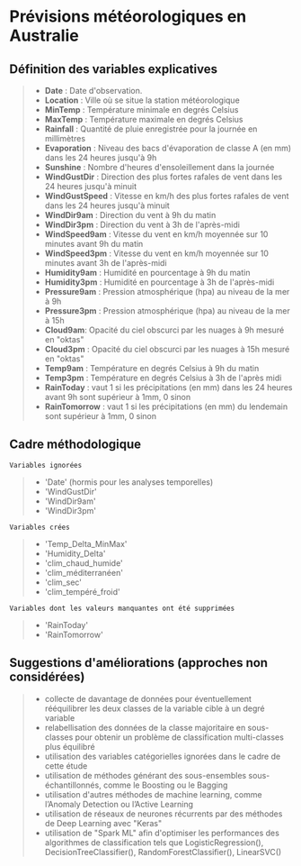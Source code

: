 # Prévisions météorologiques en Australie

## Définition des variables explicatives
> - **Date** : Date d'observation.
> - **Location** : Ville où se situe la station météorologique
> - **MinTemp** : Température minimale en degrés Celsius
> - **MaxTemp** : Température maximale en degrés Celsius
> - **Rainfall** : Quantité de pluie enregistrée pour la journée en millimètres
> - **Evaporation** : Niveau des bacs d'évaporation de classe A (en mm) dans les 24 heures jusqu'à 9h
> - **Sunshine** : Nombre d'heures d'ensoleillement dans la journée
> - **WindGustDir** : Direction des plus fortes rafales de vent dans les 24 heures jusqu'à minuit
> - **WindGustSpeed** : Vitesse en km/h des plus fortes rafales de vent dans les 24 heures jusqu'à minuit
> - **WindDir9am** : Direction du vent à 9h du matin
> - **WindDir3pm** : Direction du vent à 3h de l'après-midi
> - **WindSpeed9am** : Vitesse du vent en km/h moyennée sur 10 minutes avant 9h du matin
> - **WindSpeed3pm** : Vitesse du vent en km/h moyennée sur 10 minutes avant 3h de l'après-midi
> - **Humidity9am** : Humidité en pourcentage à 9h du matin
> - **Humidity3pm** : Humidité en pourcentage à 3h de l'après-midi
> - **Pressure9am** : Pression atmosphérique (hpa) au niveau de la mer à 9h
> - **Pressure3pm** : Pression atmosphérique (hpa) au niveau de la mer à 15h
> - **Cloud9am**: Opacité du ciel obscurci par les nuages à 9h mesuré en "oktas"
> - **Cloud3pm** : Opacité du ciel obscurci par les nuages à 15h mesuré en "oktas"
> - **Temp9am** : Température en degrés Celsius à 9h du matin
> - **Temp3pm** : Température en degrés Celsius à 3h de l'après midi
> - **RainToday** : vaut 1 si les précipitations (en mm) dans les 24 heures avant 9h sont supérieur à 1mm, 0 sinon
> - **RainTomorrow** : vaut 1 si les précipitations (en mm) du lendemain sont supérieur à 1mm, 0 sinon

## Cadre méthodologique 
`Variables ignorées` 
> - 'Date' (hormis pour les analyses temporelles)
> - 'WindGustDir'
> - 'WindDir9am'
> - 'WindDir3pm'

`Variables crées`
> - 'Temp_Delta_MinMax'
> - 'Humidity_Delta'
> - 'clim_chaud_humide'
> - 'clim_méditerranéen'
> - 'clim_sec'
> - 'clim_tempéré_froid'

`Variables dont les valeurs manquantes ont été supprimées`
> - 'RainToday'
> - 'RainTomorrow'

## Suggestions d'améliorations (approches non considérées)
> - collecte de davantage de données pour éventuellement rééquilibrer les deux classes de la variable cible à un degré variable
> - relabellisation des données de la classe majoritaire en sous-classes pour obtenir un problème de classification multi-classes plus équilibré
> - utilisation des variables catégorielles ignorées dans le cadre de cette étude
> - utilisation de méthodes générant des sous-ensembles sous-échantillonnés, comme le Boosting ou le Bagging
> - utilisation d'autres méthodes de machine learning, comme l’Anomaly Detection ou l’Active Learning
> - utilisation de réseaux de neurones récurrents par des méthodes de Deep Learning avec "Keras"
> - utilisation de "Spark ML" afin d'optimiser les performances des algorithmes de classification tels que LogisticRegression(), DecisionTreeClassifier(), RandomForestClassifier(), LinearSVC()

